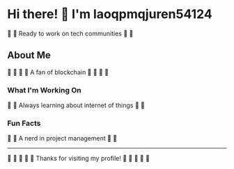 # Hi there! 👋 I'm laoqpmqjuren54124

🎯 🏓 Ready to work on tech communities 🎯 🏓

## About Me
🎨 🎤 🛶 🥋 A fan of blockchain 🎨 🎤 🛶 🥋

### What I'm Working On
🏹 🎾 Always learning about internet of things 🏹 🎾

### Fun Facts
🚴 🎯 A nerd in project management 🚴 🎯

---
🚴 🎪 🏒 🎳 🎱 Thanks for visiting my profile! 🎷 🎽 🥋 🚵 🏑
